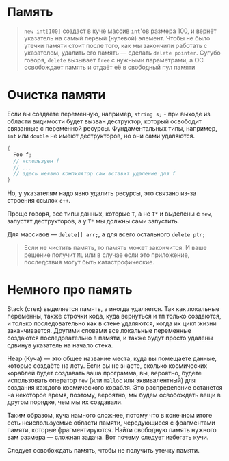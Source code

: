 # Память

> `new int[100]` создаст в куче массив `int`'ов размера 100, и вернёт указатель на самый первый (нулевой) элемент.
Чтобы не было утечки памяти стоит после того, как мы закончили работать с указателем, удалить его память &mdash; сделать `delete pointer`. Сугубо говоря, `delete` вызывает `free` с нужными параметрами, а ОС освобождает память и отдаёт её в свободный пул памяти

Очистка памяти
===

<!---
 https://ru.stackoverflow.com/questions/659123/%D0%9A%D0%B0%D0%BA-%D0%BE%D1%87%D0%B8%D1%81%D1%82%D0%B8%D1%82%D1%8C-%D0%BF%D0%B0%D0%BC%D1%8F%D1%82%D1%8C-%D0%B2%D1%8B%D0%B4%D0%B5%D0%BB%D0%B5%D0%BD%D0%BD%D1%83%D1%8E-%D0%B4%D0%BB%D1%8F-%D0%BF%D0%B5%D1%80%D0%B5%D0%BC%D0%B5%D0%BD%D0%BD%D0%BE%D0%B9
-->

Если вы создаёте переменную, например, `string s;` - при выходе из области видимости будет вызван деструктор, который освободит связанные с переменной ресурсы. Фундаментальных типы, например, `int` или `double` не имеют деструкторов, но они сами удаляются.

```cpp
{
  Foo f;
  // используем f
  // ...
  // здесь неявно компилятор сам вставит удаление для f
}
```

Но, у указателям надо явно удалить ресурсы, это связано из-за строения ссылок `c++`.

Проще говоря, все типы данных, которые `T`, а не `T*` и выделены с `new`, запустят деструкторов, а у `T*` мы должны сами запустить. 

Для массивов &mdash; `delete[] arr;`, а для всего остального `delete ptr;`

> Если не чистить память, то память может закончится. И ваше решение получит `ML` или в случае если это приложение, последствия могут быть катастрофические.

Немного про память
===

Stack (стек) выделяется память, а иногда удаляется. Так как локальные переменны, также строчки кода, куда вернуться и тп только создаются, и только последовательно как в стеке удаляются, когда их цикл жизни заканчивается. Другими словами все локальные переменные создаются последовательно в памяти, и также будут просто удалены сдвинув указатель на начало стека.

Heap (Куча) — это общее название места, куда вы помещаете данные, которые создаёте на лету. Если вы не знаете, сколько космических кораблей будет создавать ваша программа, вы, вероятно, будете использовать оператор `new` (или `malloc` или эквивалентный) для создания каждого космического корабля. Это распределение останется на некоторое время, поэтому, вероятно, мы будем освобождать вещи в другом порядке, чем мы их создавали.

Таким образом, куча намного сложнее, потому что в конечном итоге есть неиспользуемые области памяти, чередующиеся с фрагментами памяти, которые фрагментируются. Найти свободную память нужного вам размера — сложная задача. Вот почему следует избегать кучи.

Следует освобождать память, чтобы не получить утечку памяти.
